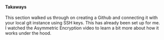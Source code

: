 #### Takaways
This section walked us through on creating a Github and connecting it with your local git instance using SSH keys. This has already been set up for me. I watched the Asymmetric Encryption video to learn a bit more about how it works under the hood.